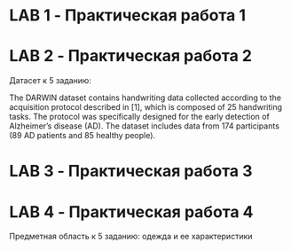# LAB 1 - Практическая работа 1
# LAB 2 - Практическая работа 2
Датасет к 5 заданию:

The DARWIN dataset contains handwriting data collected according to the acquisition protocol described in [1], which is composed of 25 handwriting tasks. 
The protocol  was specifically designed for the early detection of Alzheimer’s disease (AD). The dataset includes data from 174 participants (89 AD patients and 85 healthy people).
# LAB 3 - Практическая работа 3
# LAB 4 - Практическая работа 4
Предметная область к 5 заданию: одежда и ее характеристики
